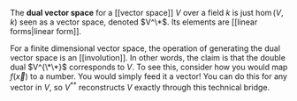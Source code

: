 The **dual vector space** for a [[vector space]] $V$ over a field $k$ is just $\hom(V, k)$ seen as a vector space, denoted $V^\*$. Its elements are [[linear forms|linear form]].

For a finite dimensional vector space, the operation of generating the dual vector space is an [[involution]]. In other words, the claim is that the double dual $V^{\*\*}$ corresponds to $V$. To see this, consider how you would map $f(\vec{x})$ to a number. You would simply feed it a vector! You can do this for any vector in $V$, so $V^{**}$ reconstructs $V$ exactly through this technical bridge.